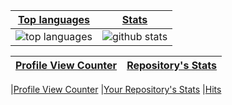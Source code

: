 |[Top languages](https://github.com/MEGAMINDMK/github-readme-stats#top-languages-card)|[Stats](https://github.com/MEGAMINDMK/github-readme-stats#github-stats-card)|
|-|-|
|![top languages](https://github-readme-stats.vercel.app/api/top-langs/?username=MEGAMINDMK&layout=compact&langs_count=6)|![github stats](https://github-readme-stats.vercel.app/api?username=MEGAMINDMK&count_private=true&show_icons=true&hide=issues)

|[Profile View Counter](https://github.com/MEGAMINDMK/github-readme-stats#Profile-View-Counter)|[Repository's Stats](https://github.com/MEGAMINDMK/github-readme-stats#Repository's-Stats)|
|-|-|

|[Profile View Counter](https://komarev.com/ghpvc/?username=MEGAMINDMK)
|[Your Repository's Stats](https://contrib.rocks/image?repo=MEGAMINDMK/phpfm)
|[Hits](https://hitcounter.pythonanywhere.com/count/tag.svg?url=https://github.com/MEGAMINDMK/Php-Electronjs)

